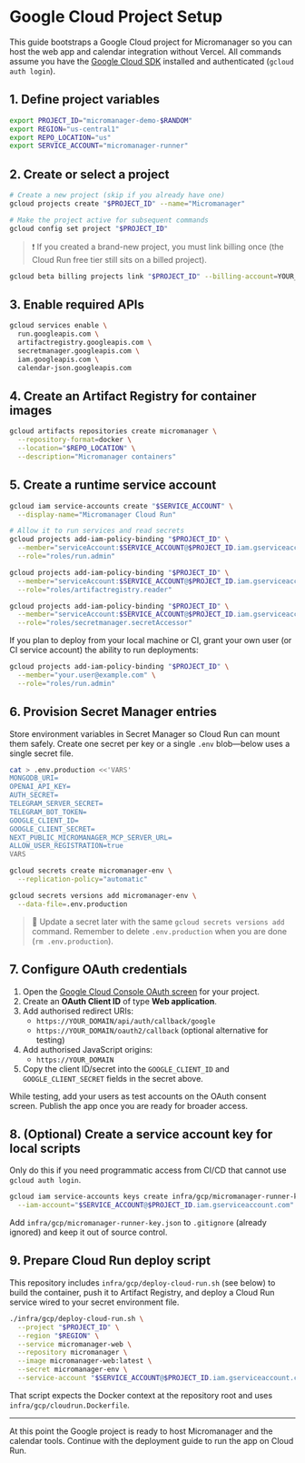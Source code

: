 # Google Cloud Project Setup

This guide bootstraps a Google Cloud project for Micromanager so you can host the web app and calendar integration without Vercel. All commands assume you have the [Google Cloud SDK](https://cloud.google.com/sdk/docs/install) installed and authenticated (`gcloud auth login`).

## 1. Define project variables

```bash
export PROJECT_ID="micromanager-demo-$RANDOM"
export REGION="us-central1"
export REPO_LOCATION="us"
export SERVICE_ACCOUNT="micromanager-runner"
```

## 2. Create or select a project

```bash
# Create a new project (skip if you already have one)
gcloud projects create "$PROJECT_ID" --name="Micromanager"

# Make the project active for subsequent commands
gcloud config set project "$PROJECT_ID"
```

> ❗ If you created a brand-new project, you must link billing once (the Cloud Run free tier still sits on a billed project).

```bash
gcloud beta billing projects link "$PROJECT_ID" --billing-account=YOUR_BILLING_ACCOUNT_ID
```

## 3. Enable required APIs

```bash
gcloud services enable \
  run.googleapis.com \
  artifactregistry.googleapis.com \
  secretmanager.googleapis.com \
  iam.googleapis.com \
  calendar-json.googleapis.com
```

## 4. Create an Artifact Registry for container images

```bash
gcloud artifacts repositories create micromanager \
  --repository-format=docker \
  --location="$REPO_LOCATION" \
  --description="Micromanager containers"
```

## 5. Create a runtime service account

```bash
gcloud iam service-accounts create "$SERVICE_ACCOUNT" \
  --display-name="Micromanager Cloud Run"

# Allow it to run services and read secrets
gcloud projects add-iam-policy-binding "$PROJECT_ID" \
  --member="serviceAccount:$SERVICE_ACCOUNT@$PROJECT_ID.iam.gserviceaccount.com" \
  --role="roles/run.admin"

gcloud projects add-iam-policy-binding "$PROJECT_ID" \
  --member="serviceAccount:$SERVICE_ACCOUNT@$PROJECT_ID.iam.gserviceaccount.com" \
  --role="roles/artifactregistry.reader"

gcloud projects add-iam-policy-binding "$PROJECT_ID" \
  --member="serviceAccount:$SERVICE_ACCOUNT@$PROJECT_ID.iam.gserviceaccount.com" \
  --role="roles/secretmanager.secretAccessor"
```

If you plan to deploy from your local machine or CI, grant your own user (or CI service account) the ability to run deployments:

```bash
gcloud projects add-iam-policy-binding "$PROJECT_ID" \
  --member="your.user@example.com" \
  --role="roles/run.admin"
```

## 6. Provision Secret Manager entries

Store environment variables in Secret Manager so Cloud Run can mount them safely. Create one secret per key or a single `.env` blob—below uses a single secret file.

```bash
cat > .env.production <<'VARS'
MONGODB_URI=
OPENAI_API_KEY=
AUTH_SECRET=
TELEGRAM_SERVER_SECRET=
TELEGRAM_BOT_TOKEN=
GOOGLE_CLIENT_ID=
GOOGLE_CLIENT_SECRET=
NEXT_PUBLIC_MICROMANAGER_MCP_SERVER_URL=
ALLOW_USER_REGISTRATION=true
VARS

gcloud secrets create micromanager-env \
  --replication-policy="automatic"

gcloud secrets versions add micromanager-env \
  --data-file=.env.production
```

> 🔁 Update a secret later with the same `gcloud secrets versions add` command. Remember to delete `.env.production` when you are done (`rm .env.production`).

## 7. Configure OAuth credentials

1. Open the [Google Cloud Console OAuth screen](https://console.cloud.google.com/apis/credentials/oauthclient) for your project.
2. Create an **OAuth Client ID** of type **Web application**.
3. Add authorised redirect URIs:
   - `https://YOUR_DOMAIN/api/auth/callback/google`
   - `https://YOUR_DOMAIN/oauth2/callback` (optional alternative for testing)
4. Add authorised JavaScript origins:
   - `https://YOUR_DOMAIN`
5. Copy the client ID/secret into the `GOOGLE_CLIENT_ID` and `GOOGLE_CLIENT_SECRET` fields in the secret above.

While testing, add your users as test accounts on the OAuth consent screen. Publish the app once you are ready for broader access.

## 8. (Optional) Create a service account key for local scripts

Only do this if you need programmatic access from CI/CD that cannot use `gcloud auth login`.

```bash
gcloud iam service-accounts keys create infra/gcp/micromanager-runner-key.json \
  --iam-account="$SERVICE_ACCOUNT@$PROJECT_ID.iam.gserviceaccount.com"
```

Add `infra/gcp/micromanager-runner-key.json` to `.gitignore` (already ignored) and keep it out of source control.

## 9. Prepare Cloud Run deploy script

This repository includes `infra/gcp/deploy-cloud-run.sh` (see below) to build the container, push it to Artifact Registry, and deploy a Cloud Run service wired to your secret environment file.

```bash
./infra/gcp/deploy-cloud-run.sh \
  --project "$PROJECT_ID" \
  --region "$REGION" \
  --service micromanager-web \
  --repository micromanager \
  --image micromanager-web:latest \
  --secret micromanager-env \
  --service-account "$SERVICE_ACCOUNT@$PROJECT_ID.iam.gserviceaccount.com"
```

That script expects the Docker context at the repository root and uses `infra/gcp/cloudrun.Dockerfile`.

---

At this point the Google project is ready to host Micromanager and the calendar tools. Continue with the deployment guide to run the app on Cloud Run.
